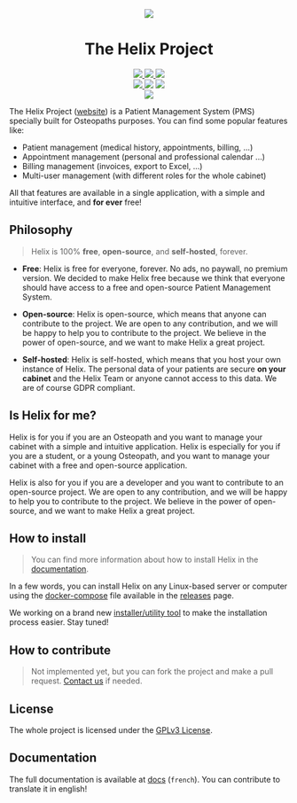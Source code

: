 <!-- Media -->
<div align="center">
    <!-- Banner and Title -->
    <img src="https://github.com/Xavier2p/helix/blob/main/.github/assets/helix-banner.png?raw=true" />
    <h1>The Helix Project</h1>
    <!-- Badges -->
    <a href="../client/">
        <img src="https://img.shields.io/github/package-json/v/xavier2p/helix?filename=client%2Fpackage.json&style=for-the-badge&logo=react&logoColor=%2361DAFB&label=client&color=%2361DAFB" />
    </a>
    <a href="../server/">
        <img src="https://img.shields.io/github/package-json/v/xavier2p/helix?filename=server%2Fpackage.json&style=for-the-badge&logo=nodedotjs&logoColor=%23339933&label=server&color=%23339933" />
    </a>
    <a href="https://hub.docker.com/r/xavier2p/helix">
        <img src="https://img.shields.io/docker/v/xavier2p/helix?label=docker%20image&style=for-the-badge&logo=docker&color=blue" />
    </a>
    <div>
        <a href="https://github.com/Xavier2p/helix/blob/main/LICENSE">
            <img src="https://img.shields.io/github/license/xavier2p/helix?style=for-the-badge&logo=github" />
        </a>
        <a>
        <img src="https://img.shields.io/github/stars/xavier2p/helix?style=for-the-badge&logo=github&color=yellow" />
        </a href="https://github.com/Xavier2p/helix/stargazers">
        <a href="https://xavier2p.github.io/helix">
            <img src="https://img.shields.io/website?down_color=brigthred&down_message=DOWN&logo=github&style=for-the-badge&up_color=brigthgreen&up_message=UP&url=https%3A%2F%2Fxavier2p.github.io%2Fhelix" />
        </a>
    </div>
    <a href="https://github.com/Xavier2p/helix/releases">
        <img src="https://img.shields.io/github/v/release/Xavier2p/helix?style=for-the-badge&label=latest&logo=github&color=green" />
    </a>
</div>

<!-- Concept -->
The Helix Project ([website](https://xavier2p.github.io/helix)) is a Patient Management System (PMS) specially built for Osteopaths purposes. You can find some popular features like:

+ Patient management (medical history, appointments, billing, ...)
+ Appointment management (personal and professional calendar ...)
+ Billing management (invoices, export to Excel, ...)
+ Multi-user management (with different roles for the whole cabinet)

All that features are available in a single application, with a simple and intuitive interface, and **for ever** free!

## Philosophy

> Helix is 100% **free**, **open-source**, and **self-hosted**, forever.

+ **Free**: Helix is free for everyone, forever. No ads, no paywall, no premium version. We decided to make Helix free because we think that everyone should have access to a free and open-source Patient Management System.

+ **Open-source**: Helix is open-source, which means that anyone can contribute to the project. We are open to any contribution, and we will be happy to help you to contribute to the project. We believe in the power of open-source, and we want to make Helix a great project.

+ **Self-hosted**: Helix is self-hosted, which means that you host your own instance of Helix. The personal data of your patients are secure **on your cabinet** and the Helix Team or anyone cannot access to this data. We are of course GDPR compliant.

## Is Helix for me?

Helix is for you if you are an Osteopath and you want to manage your cabinet with a simple and intuitive application. Helix is especially for you if you are a student, or a young Osteopath, and you want to manage your cabinet with a free and open-source application.

Helix is also for you if you are a developer and you want to contribute to an open-source project. We are open to any contribution, and we will be happy to help you to contribute to the project. We believe in the power of open-source, and we want to make Helix a great project.

## How to install

> You can find more information about how to install Helix in the [documentation](https://github.com/Xavier2p/helix/wiki/Installation).

In a few words, you can install Helix on any Linux-based server or computer using the [docker-compose](https://github.com/Xavier2p/helix/blob/main/docker-compose.yml) file available in the [releases](https://github.com/Xavier2p/helix/releases) page.

We working on a brand new [installer/utility tool](https://github.com/helix-medical/lx-tool) to make the installation process easier. Stay tuned!

## How to contribute

> Not implemented yet, but you can fork the project and make a pull request. [Contact us](mailto:contact.helix@skiff.com) if needed.

## License

The whole project is licensed under the [GPLv3 License](https://github.com/Xavier2p/helix/blob/main/LICENSE).

## Documentation

The full documentation is available at [docs](https://github.com/Xavier2p/helix/wiki) (`french`). You can contribute to translate it in english!
